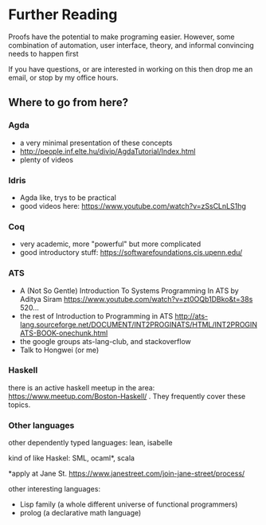 # Further Reading

Proofs have the potential to make programing easier.
However, some combination of automation, user interface, theory, and informal convincing needs to happen first

If you have questions, or are interested in working on this then drop me an email, or stop by my office hours.


## Where to go from here?

### Agda
 * a very minimal presentation of these concepts
 * http://people.inf.elte.hu/divip/AgdaTutorial/Index.html
 * plenty of videos


### Idris
 * Agda like, trys to be practical
 * good videos here: https://www.youtube.com/watch?v=zSsCLnLS1hg

### Coq
 * very academic, more "powerful" but more complicated
 * good introductory stuff: https://softwarefoundations.cis.upenn.edu/


### ATS
 * A (Not So Gentle) Introduction To Systems Programming In ATS by Aditya Siram https://www.youtube.com/watch?v=zt0OQb1DBko&t=38s
520...
 * the rest of Introduction to Programming in ATS http://ats-lang.sourceforge.net/DOCUMENT/INT2PROGINATS/HTML/INT2PROGINATS-BOOK-onechunk.html
 * the google groups ats-lang-club, and stackoverflow
 * Talk to Hongwei (or me)


### Haskell
there is an active haskell meetup in the area: https://www.meetup.com/Boston-Haskell/ . They frequently cover these topics.


### Other languages
other dependently typed languages:
lean, isabelle

kind of like Haskel:
SML, ocaml*, scala

*apply at Jane St. https://www.janestreet.com/join-jane-street/process/


other interesting languages:
 * Lisp family (a whole different universe of functional programmers)
 * prolog (a declarative math language)
